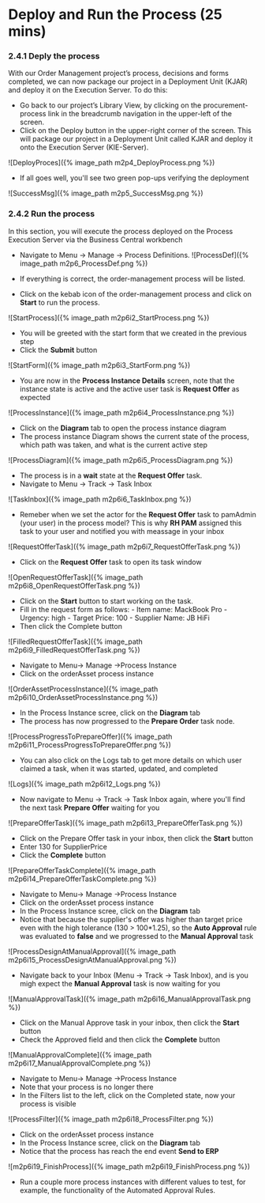 
# Deploy and Run the Process (25 mins)

### 2.4.1 Deply the process

With our Order Management project’s process, decisions and forms completed, we can now package our project in a Deployment Unit (KJAR) and deploy it on the Execution Server. To do this:
- Go back to our project’s Library View, by clicking on the procurement-process link in the breadcrumb navigation in the upper-left of the screen.
- Click on the Deploy button in the upper-right corner of the screen. This will package our project in a Deployment Unit called KJAR and deploy it onto the Execution Server (KIE-Server).

![DeployProces]({% image_path m2p4_DeployProcess.png %})

- If all goes well, you'll see two green pop-ups verifying the deployment

![SuccessMsg]({% image_path m2p5_SuccessMsg.png %})

### 2.4.2 Run the process

In this section, you will execute the process deployed on the Process Execution Server via the Business Central workbench
- Navigate to Menu → Manage → Process Definitions. 
![ProcessDef]({% image_path m2p6_ProcessDef.png %})

- If everything is correct, the order-management process will be listed. 
- Click on the kebab icon of the order-management process and click on **Start** to run the process.

![StartProcess]({% image_path m2p6i2_StartProcess.png %})

- You will be greeted with the start form that we created in the previous step
- Click the **Submit** button

![StartForm]({% image_path m2p6i3_StartForm.png %})

- You are now in the **Process Instance Details** screen, note that the instance state is active and the active user task is **Request Offer** as expected

![ProcessInstance]({% image_path m2p6i4_ProcessInstance.png %})


- Click on the **Diagram** tab to open the process instance diagram
- The process instance Diagram shows the current state of the process, which path was taken, and what is the current active step

![ProcessDiagram]({% image_path m2p6i5_ProcessDiagram.png %})

- The process is in a **wait** state at the **Request Offer** task. 
- Navigate to Menu → Track -> Task Inbox

![TaskInbox]({% image_path m2p6i6_TaskInbox.png %})


- Remeber when we set the actor for the **Request Offer** task to pamAdmin (your user) in the process model?  This is why **RH PAM** assigned this task to your user and notified you with meassage in your inbox

![RequestOfferTask]({% image_path m2p6i7_RequestOfferTask.png %})

- Click on the **Request Offer** task to open its task window

![OpenRequestOfferTask]({% image_path m2p6i8_OpenRequestOfferTask.png %})

- Click on the **Start** button to start working on the task. 
- Fill in the request form as follows:
      - Item name: MackBook Pro
      - Urgency: high
      - Target Price: 100
      - Supplier Name: JB HiFi
- Then click the Complete button  

![FilledRequestOfferTask]({% image_path m2p6i9_FilledRequestOfferTask.png %})

- Navigate to Menu-> Manage ->Process Instance
- Click on the orderAsset process instance

![OrderAssetProcessInstance]({% image_path m2p6i10_OrderAssetProcessInstance.png %})

- In the Process Instance scree, click on the **Diagram** tab
- The process has now progressed to the **Prepare Order** task node. 

![ProcessProgressToPrepareOffer]({% image_path m2p6i11_ProcessProgressToPrepareOffer.png %})

- You can also click on the Logs tab to get more details on which user claimed a task, when it was started, updated, and completed

![Logs]({% image_path m2p6i12_Logs.png %})

- Now navigate to Menu -> Track -> Task Inbox again, where you'll find the next task **Prepare Offer** waiting for you

![PrepareOfferTask]({% image_path m2p6i13_PrepareOfferTask.png %})

- Click on the Prepare Offer task in your inbox, then click the **Start** button
- Enter 130 for SupplierPrice
- Click the **Complete** button

![PrepareOfferTaskComplete]({% image_path m2p6i14_PrepareOfferTaskComplete.png %})

- Navigate to Menu-> Manage ->Process Instance
- Click on the orderAsset process instance
- In the Process Instance scree, click on the **Diagram** tab
- Notice that because the supplier's offer was higher than target price even with the high tolerance (130 > 100*1.25), so the **Auto Approval** rule was evaluated to **false** and we progressed to the **Manual Approval** task

![ProcessDesignAtManualApproval]({% image_path m2p6i15_ProcessDesignAtManualApproval.png %})

- Navigate back to your Inbox (Menu -> Track -> Task Inbox), and is you migh expect the **Manual Approval** task is now waiting for you

![ManualApprovalTask]({% image_path m2p6i16_ManualApprovalTask.png %})

- Click on the Manual Approve task in your inbox, then click the **Start** button
- Check the Approved field and then click the **Complete** button

![ManualApprovalComplete]({% image_path m2p6i17_ManualApprovalComplete.png %})

- Navigate to Menu-> Manage ->Process Instance
- Note that your process is no longer there
- In the Filters list to the left, click on the Completed state, now your process is visible

![ProcessFilter]({% image_path m2p6i18_ProcessFilter.png %})

- Click on the orderAsset process instance
- In the Process Instance scree, click on the **Diagram** tab
- Notice that the process has reach the end event **Send to ERP**

![m2p6i19_FinishProcess]({% image_path m2p6i19_FinishProcess.png %})

- Run a couple more process instances with different values to test, for example, the functionality of the Automated Approval Rules.




